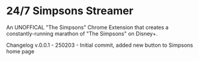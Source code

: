 # 24/7 Simpsons Streamer
An UNOFFICAL "The Simpsons" Chrome Extension that creates a constantly-running marathon of "The Simpsons" on Disney+.

Changelog
v.0.0.1 - 250203 - Initial commit, added new button to Simpsons home page